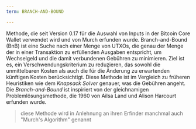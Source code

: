 ```yaml
---
term: BRANCH-AND-BOUND

---
```

Methode, die seit Version 0.17 für die Auswahl von Inputs in der Bitcoin Core Wallet verwendet wird und von Murch erfunden wurde. Branch-and-Bound (BnB) ist eine Suche nach einer Menge von UTXOs, die genau der Menge der in einer Transaktion zu erfüllenden Ausgaben entspricht, um Wechselgeld und die damit verbundenen Gebühren zu minimieren. Ziel ist es, ein Verschwendungskriterium zu reduzieren, das sowohl die unmittelbaren Kosten als auch die für die Änderung zu erwartenden künftigen Kosten berücksichtigt. Diese Methode ist im Vergleich zu früheren Heuristiken wie dem *Knapsack Solver* genauer, was die Gebühren angeht. Die *Branch-and-Bound* ist inspiriert von der gleichnamigen Problemlösungsmethode, die 1960 von Ailsa Land und Alison Harcourt erfunden wurde.

> diese Methode wird in Anlehnung an ihren Erfinder manchmal auch "Murch's Algorithm" genannt